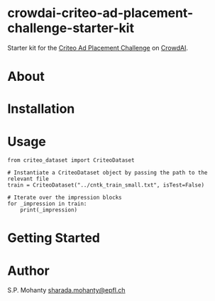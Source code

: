 # crowdai-criteo-ad-placement-challenge-starter-kit

Starter kit for the [Criteo Ad Placement Challenge](https://www.crowdai.org/challenges/nips-17-workshop-criteo-ad-placement-challenge) on [CrowdAI](https://www.crowdai.org/).

# About

# Installation

# Usage

```
from criteo_dataset import CriteoDataset

# Instantiate a CriteoDataset object by passing the path to the relevant file
train = CriteoDataset("../cntk_train_small.txt", isTest=False)

# Iterate over the impression blocks
for _impression in train:
    print(_impression)
```

# Getting Started

#  Author
S.P. Mohanty <sharada.mohanty@epfl.ch>
